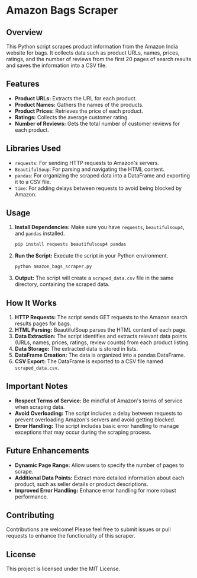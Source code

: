 # Amazon Bags Scraper

## Overview

This Python script scrapes product information from the Amazon India website for bags. It collects data such as product URLs, names, prices, ratings, and the number of reviews from the first 20 pages of search results and saves the information into a CSV file.

## Features

- **Product URLs:** Extracts the URL for each product.
- **Product Names:** Gathers the names of the products.
- **Product Prices:** Retrieves the price of each product.
- **Ratings:** Collects the average customer rating.
- **Number of Reviews:** Gets the total number of customer reviews for each product.

## Libraries Used

- `requests`: For sending HTTP requests to Amazon's servers.
- `BeautifulSoup`: For parsing and navigating the HTML content.
- `pandas`: For organizing the scraped data into a DataFrame and exporting it to a CSV file.
- `time`: For adding delays between requests to avoid being blocked by Amazon.

## Usage

1. **Install Dependencies:** Make sure you have `requests`, `beautifulsoup4`, and `pandas` installed.
    ```bash
    pip install requests beautifulsoup4 pandas
    ```
2. **Run the Script:** Execute the script in your Python environment.
    ```bash
    python amazon_bags_scraper.py
    ```
3. **Output:** The script will create a `scraped_data.csv` file in the same directory, containing the scraped data.

## How It Works

1. **HTTP Requests:** The script sends GET requests to the Amazon search results pages for bags.
2. **HTML Parsing:** BeautifulSoup parses the HTML content of each page.
3. **Data Extraction:** The script identifies and extracts relevant data points (URLs, names, prices, ratings, review counts) from each product listing.
4. **Data Storage:** The extracted data is stored in lists.
5. **DataFrame Creation:** The data is organized into a pandas DataFrame.
6. **CSV Export:** The DataFrame is exported to a CSV file named `scraped_data.csv`.

## Important Notes

- **Respect Terms of Service:** Be mindful of Amazon's terms of service when scraping data.
- **Avoid Overloading:** The script includes a delay between requests to prevent overloading Amazon's servers and avoid getting blocked.
- **Error Handling:** The script includes basic error handling to manage exceptions that may occur during the scraping process.

## Future Enhancements

- **Dynamic Page Range:** Allow users to specify the number of pages to scrape.
- **Additional Data Points:** Extract more detailed information about each product, such as seller details or product descriptions.
- **Improved Error Handling:** Enhance error handling for more robust performance.

## Contributing

Contributions are welcome! Please feel free to submit issues or pull requests to enhance the functionality of this scraper.

## License

This project is licensed under the MIT License.
